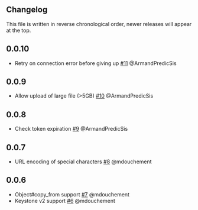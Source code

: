 ## Changelog

This file is written in reverse chronological order, newer releases will
appear at the top.

## 0.0.10

  * Retry on connection error before giving up
    [#11](https://github.com/memoways/swift-ruby/pull/11)
    @ArmandPredicSis

## 0.0.9

  * Allow upload of large file (>5GB)
    [#10](https://github.com/memoways/swift-ruby/pull/10)
    @ArmandPredicSis

## 0.0.8

  * Check token expiration
    [#9](https://github.com/memoways/swift-ruby/pull/9)
    @ArmandPredicSis

## 0.0.7

  * URL encoding of special characters
    [#8](https://github.com/memoways/swift-ruby/pull/8)
    @mdouchement


## 0.0.6

  * Object#copy_from support
    [#7](https://github.com/memoways/swift-ruby/pull/7)
    @mdouchement
  * Keystone v2 support
    [#6](https://github.com/memoways/swift-ruby/pull/6)
    @mdouchement
